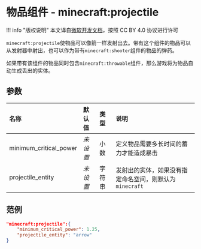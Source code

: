 # 物品组件 - minecraft:projectile
!!! info "版权说明"
    本文译自[微软开发文档](https://learn.microsoft.com/en-us/minecraft/creator/)，按照 CC BY 4.0 协议进行许可
    
`minecraft:projectile`使物品可以像箭一样发射出去。带有这个组件的物品可以从发射器中射出，也可以作为带有`minecraft:shooter`组件的物品的弹药。

如果带有该组件的物品同时包含`minecraft:throwable`组件，那么游戏将为物品自动生成丢出的实体。

## 参数

| 名称 | 默认值 | 类型 | 说明  |
|:----------|:----------|:----------|:----------|
| minimum_critical_power | *未设置* | 小数 | 定义物品需要多长时间的蓄力才能造成暴击 |
| projectile_entity | *未设置* | 字符串 | 发射出的实体，如果没有指定命名空间，则默认为`minecraft` |


## 范例
```json
"minecraft:projectile":{
    "minimum_critical_power": 1.25,
    "projectile_entity": "arrow"
}
```

